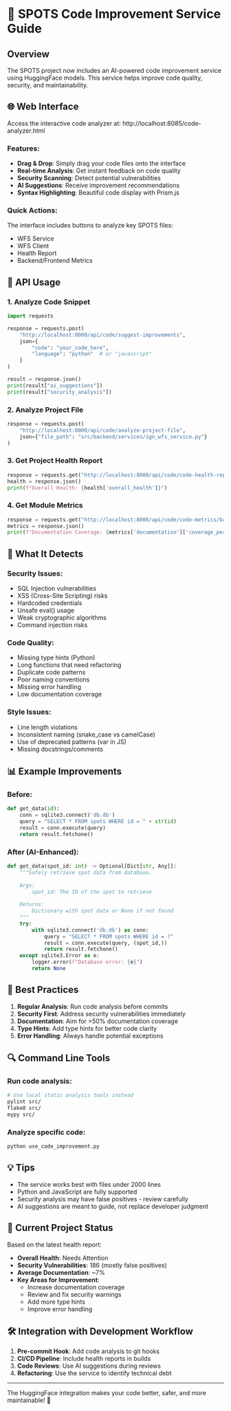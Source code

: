 # 🚀 SPOTS Code Improvement Service Guide

## Overview
The SPOTS project now includes an AI-powered code improvement service using HuggingFace models. This service helps improve code quality, security, and maintainability.

## 🌐 Web Interface
Access the interactive code analyzer at: http://localhost:8085/code-analyzer.html

### Features:
- **Drag & Drop**: Simply drag your code files onto the interface
- **Real-time Analysis**: Get instant feedback on code quality
- **Security Scanning**: Detect potential vulnerabilities
- **AI Suggestions**: Receive improvement recommendations
- **Syntax Highlighting**: Beautiful code display with Prism.js

### Quick Actions:
The interface includes buttons to analyze key SPOTS files:
- WFS Service
- WFS Client
- Health Report
- Backend/Frontend Metrics

## 🔧 API Usage

### 1. Analyze Code Snippet
```python
import requests

response = requests.post(
    "http://localhost:8000/api/code/suggest-improvements",
    json={
        "code": "your_code_here",
        "language": "python"  # or "javascript"
    }
)

result = response.json()
print(result["ai_suggestions"])
print(result["security_analysis"])
```

### 2. Analyze Project File
```python
response = requests.post(
    "http://localhost:8000/api/code/analyze-project-file",
    json={"file_path": "src/backend/services/ign_wfs_service.py"}
)
```

### 3. Get Project Health Report
```python
response = requests.get("http://localhost:8000/api/code/code-health-report")
health = response.json()
print(f"Overall Health: {health['overall_health']}")
```

### 4. Get Module Metrics
```python
response = requests.get("http://localhost:8000/api/code/code-metrics/backend")
metrics = response.json()
print(f"Documentation Coverage: {metrics['documentation']['coverage_percent']}%")
```

## 🤖 What It Detects

### Security Issues:
- SQL Injection vulnerabilities
- XSS (Cross-Site Scripting) risks
- Hardcoded credentials
- Unsafe eval() usage
- Weak cryptographic algorithms
- Command injection risks

### Code Quality:
- Missing type hints (Python)
- Long functions that need refactoring
- Duplicate code patterns
- Poor naming conventions
- Missing error handling
- Low documentation coverage

### Style Issues:
- Line length violations
- Inconsistent naming (snake_case vs camelCase)
- Use of deprecated patterns (var in JS)
- Missing docstrings/comments

## 📊 Example Improvements

### Before:
```python
def get_data(id):
    conn = sqlite3.connect('db.db')
    query = "SELECT * FROM spots WHERE id = " + str(id)
    result = conn.execute(query)
    return result.fetchone()
```

### After (AI-Enhanced):
```python
def get_data(spot_id: int) -> Optional[Dict[str, Any]]:
    """Safely retrieve spot data from database.
    
    Args:
        spot_id: The ID of the spot to retrieve
        
    Returns:
        Dictionary with spot data or None if not found
    """
    try:
        with sqlite3.connect('db.db') as conn:
            query = "SELECT * FROM spots WHERE id = ?"
            result = conn.execute(query, (spot_id,))
            return result.fetchone()
    except sqlite3.Error as e:
        logger.error(f"Database error: {e}")
        return None
```

## 🎯 Best Practices

1. **Regular Analysis**: Run code analysis before commits
2. **Security First**: Address security vulnerabilities immediately
3. **Documentation**: Aim for >50% documentation coverage
4. **Type Hints**: Add type hints for better code clarity
5. **Error Handling**: Always handle potential exceptions

## 🔍 Command Line Tools

### Run code analysis:
```bash
# Use local static analysis tools instead
pylint src/
flake8 src/
mypy src/
```

### Analyze specific code:
```bash
python use_code_improvement.py
```

## 💡 Tips

- The service works best with files under 2000 lines
- Python and JavaScript are fully supported
- Security analysis may have false positives - review carefully
- AI suggestions are meant to guide, not replace developer judgment

## 🚨 Current Project Status

Based on the latest health report:
- **Overall Health**: Needs Attention
- **Security Vulnerabilities**: 186 (mostly false positives)
- **Average Documentation**: ~7%
- **Key Areas for Improvement**:
  - Increase documentation coverage
  - Review and fix security warnings
  - Add more type hints
  - Improve error handling

## 🛠️ Integration with Development Workflow

1. **Pre-commit Hook**: Add code analysis to git hooks
2. **CI/CD Pipeline**: Include health reports in builds
3. **Code Reviews**: Use AI suggestions during reviews
4. **Refactoring**: Use the service to identify technical debt

---

The HuggingFace integration makes your code better, safer, and more maintainable! 🎉